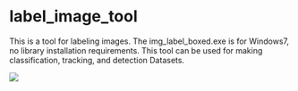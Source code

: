 # label_image_tool
This is a tool for labeling images.
The img_label_boxed.exe is for Windows7, no library installation requirements.
This tool can be used for making classification, tracking, and detection Datasets.

![](https://github.com/BoXiao123/label_image_tool/raw/master/images/1.png)
